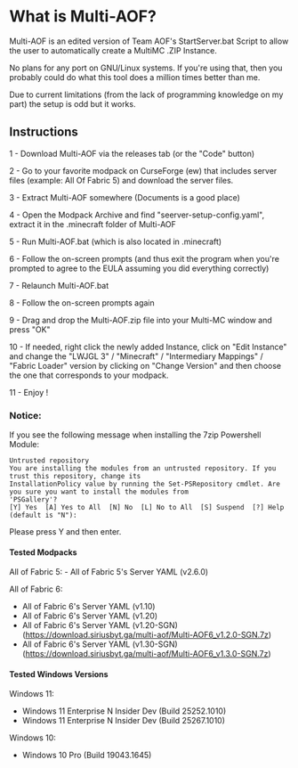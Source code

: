 <h1>What is Multi-AOF?</h1>
Multi-AOF is an edited version of Team AOF's StartServer.bat Script to allow the user to automatically create a MultiMC .ZIP Instance.

No plans for any port on GNU/Linux systems. If you're using that, then you probably could do what this tool does a million times better than me.

Due to current limitations (from the lack of programming knowledge on my part) the setup is odd but it works.

<h2>Instructions</h2>

1 - Download Multi-AOF via the releases tab (or the "Code" button)

2 - Go to your favorite modpack on CurseForge (ew) that includes server files (example: All Of Fabric 5) and download the server files.

3 - Extract Multi-AOF somewhere (Documents is a good place)

4 - Open the Modpack Archive and find "seerver-setup-config.yaml", extract it in the .minecraft folder of Multi-AOF

5 - Run Multi-AOF.bat (which is also located in .minecraft)

6 - Follow the on-screen prompts (and thus exit the program when you're prompted to agree to the EULA assuming you did everything correctly)

7 - Relaunch Multi-AOF.bat

8 - Follow the on-screen prompts again

9 - Drag and drop the Multi-AOF.zip file into your Multi-MC window and press "OK"

10 - If needed, right click the newly added Instance, click on "Edit Instance" and change the "LWJGL 3" / "Minecraft" / "Intermediary Mappings" / "Fabric Loader" version by clicking on "Change Version" and then choose the one that corresponds to your modpack.

11 - Enjoy !


<h3>Notice:</h3>
If you see the following message when installing the 7zip Powershell Module:

```
Untrusted repository
You are installing the modules from an untrusted repository. If you trust this repository, change its
InstallationPolicy value by running the Set-PSRepository cmdlet. Are you sure you want to install the modules from
'PSGallery'?
[Y] Yes  [A] Yes to All  [N] No  [L] No to All  [S] Suspend  [?] Help (default is "N"):
```

Please press Y and then enter.

<h4>Tested Modpacks</h4>
All of Fabric 5:
- All of Fabric 5's Server YAML (v2.6.0)

All of Fabric 6:
- All of Fabric 6's Server YAML (v1.10)
- All of Fabric 6's Server YAML (v1.20)
- All of Fabric 6's Server YAML (v1.20-SGN) (https://download.siriusbyt.ga/multi-aof/Multi-AOF6_v1.2.0-SGN.7z)
- All of Fabric 6's Server YAML (v1.30-SGN) (https://download.siriusbyt.ga/multi-aof/Multi-AOF6_v1.3.0-SGN.7z)

<h4>Tested Windows Versions</h4>

Windows 11:
- Windows 11 Enterprise N Insider Dev (Build 25252.1010)
- Windows 11 Enterprise N Insider Dev (Build 25267.1010)

Windows 10:
- Windows 10 Pro (Build 19043.1645)
